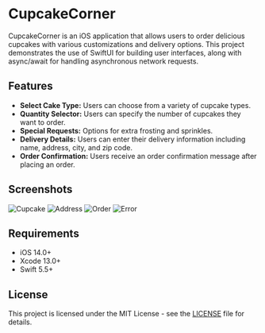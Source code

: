 # CupcakeCorner

CupcakeCorner is an iOS application that allows users to order delicious cupcakes with various customizations and delivery options. This project demonstrates the use of SwiftUI for building user interfaces, along with async/await for handling asynchronous network requests.

## Features

- **Select Cake Type:** Users can choose from a variety of cupcake types.
- **Quantity Selector:** Users can specify the number of cupcakes they want to order.
- **Special Requests:** Options for extra frosting and sprinkles.
- **Delivery Details:** Users can enter their delivery information including name, address, city, and zip code.
- **Order Confirmation:** Users receive an order confirmation message after placing an order.

## Screenshots

![Cupcake](./screenshots/cupcake.png)
![Address](./screenshots/address.png)
![Order](./screenshots/order.png)
![Error](./screenshots/error.png)

## Requirements

- iOS 14.0+
- Xcode 13.0+
- Swift 5.5+

## License

This project is licensed under the MIT License - see the [LICENSE](LICENSE.md) file for details.
